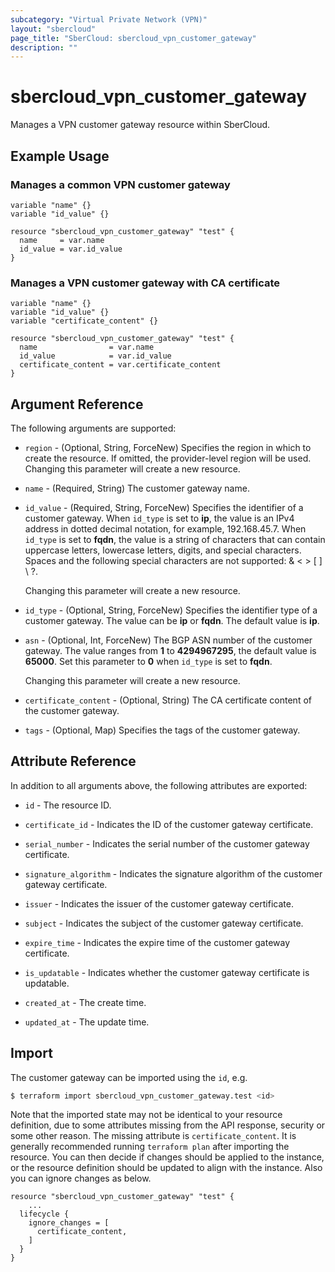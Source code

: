```yaml
---
subcategory: "Virtual Private Network (VPN)"
layout: "sbercloud"
page_title: "SberCloud: sbercloud_vpn_customer_gateway"
description: ""
---
```


# sbercloud_vpn_customer_gateway

Manages a VPN customer gateway resource within SberCloud.

## Example Usage

### Manages a common VPN customer gateway

```hcl
variable "name" {}
variable "id_value" {}

resource "sbercloud_vpn_customer_gateway" "test" {
  name     = var.name
  id_value = var.id_value
}
```

### Manages a VPN customer gateway with CA certificate

```hcl
variable "name" {}
variable "id_value" {}
variable "certificate_content" {}

resource "sbercloud_vpn_customer_gateway" "test" {
  name                = var.name
  id_value            = var.id_value
  certificate_content = var.certificate_content
}
```

## Argument Reference

The following arguments are supported:

* `region` - (Optional, String, ForceNew) Specifies the region in which to create the resource.
  If omitted, the provider-level region will be used. Changing this parameter will create a new resource.

* `name` - (Required, String) The customer gateway name.

* `id_value` - (Required, String, ForceNew) Specifies the identifier of a customer gateway.
  When `id_type` is set to **ip**, the value is an IPv4 address in dotted decimal notation, for example, 192.168.45.7.
  When `id_type` is set to **fqdn**, the value is a string of characters that can contain uppercase letters, lowercase letters,
  digits, and special characters. Spaces and the following special characters are not supported: & < > [ ] \ ?.

  Changing this parameter will create a new resource.

* `id_type` - (Optional, String, ForceNew) Specifies the identifier type of a customer gateway.
  The value can be **ip** or **fqdn**. The default value is **ip**.

* `asn` - (Optional, Int, ForceNew) The BGP ASN number of the customer gateway.
  The value ranges from **1** to **4294967295**, the default value is **65000**.
  Set this parameter to **0** when `id_type` is set to **fqdn**.

  Changing this parameter will create a new resource.

* `certificate_content` - (Optional, String)  The CA certificate content of the customer gateway.

* `tags` - (Optional, Map) Specifies the tags of the customer gateway.

## Attribute Reference

In addition to all arguments above, the following attributes are exported:

* `id` - The resource ID.

* `certificate_id` - Indicates the ID of the customer gateway certificate.

* `serial_number` - Indicates the serial number of the customer gateway certificate.

* `signature_algorithm` - Indicates the signature algorithm of the customer gateway certificate.

* `issuer` - Indicates the issuer of the customer gateway certificate.

* `subject` - Indicates the subject of the customer gateway certificate.

* `expire_time` - Indicates the expire time of the customer gateway certificate.

* `is_updatable` - Indicates whether the customer gateway certificate is updatable.

* `created_at` - The create time.

* `updated_at` - The update time.

## Import

The customer gateway can be imported using the `id`, e.g.

```bash
$ terraform import sbercloud_vpn_customer_gateway.test <id>
```

Note that the imported state may not be identical to your resource definition, due to some attributes missing from the
API response, security or some other reason. The missing attribute is `certificate_content`. It is generally recommended
running `terraform plan` after importing the resource. You can then decide if changes should be applied to the instance,
or the resource definition should be updated to align with the instance. Also you can ignore changes as below.

```hcl
resource "sbercloud_vpn_customer_gateway" "test" {
    ...
  lifecycle {
    ignore_changes = [
      certificate_content,
    ]
  }
}
```
